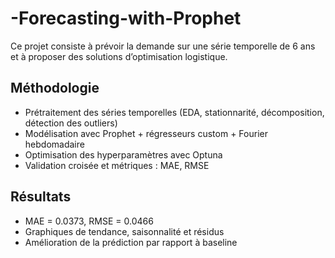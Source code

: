 # -Forecasting-with-Prophet
Ce projet consiste à prévoir la demande sur une série temporelle de 6 ans et à proposer des solutions d’optimisation logistique.
## Méthodologie
- Prétraitement des séries temporelles (EDA, stationnarité, décomposition, détection des outliers)
- Modélisation avec Prophet + régresseurs custom + Fourier hebdomadaire
- Optimisation des hyperparamètres avec Optuna
- Validation croisée et métriques : MAE, RMSE

## Résultats
- MAE = 0.0373, RMSE = 0.0466
- Graphiques de tendance, saisonnalité et résidus
- Amélioration de la prédiction par rapport à baseline
